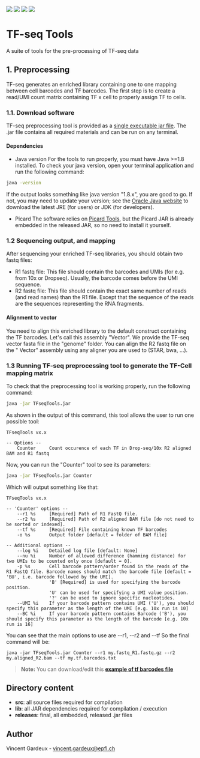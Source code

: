 ![](https://img.shields.io/badge/build-passing-green.svg)
![](https://img.shields.io/badge/version-1.0.0-blue.svg)
![](https://img.shields.io/badge/picard-2.9.0-blue.svg)
![](https://img.shields.io/badge/java-1.8-red.svg)

# TF-seq Tools
A suite of tools for the pre-processing of TF-seq data

## 1. Preprocessing
TF-seq generates an enriched library containing one to one mapping between cell barcodes and TF barcodes.
The first step is to create a read/UMI count matrix containing TF x cell to properly assign TF to cells.

### 1.1. Download software
TF-seq preprocessing tool is provided as a [single executable jar file](../master/releases/TFseqTools-1.0.jar?raw=true).
The .jar file contains all required materials and can be run on any terminal.

#### Dependencies
- Java version
For the tools to run properly, you must have Java >=1.8 installed. 
To check your java version, open your terminal application and run the following command:

```bash
java -version
```

If the output looks something like java version "1.8.x", you are good to go. 
If not, you may need to update your version; see the [Oracle Java website](http://www.oracle.com/technetwork/java/javase/downloads/) to download the latest JRE (for users) or JDK (for developers).

- Picard
The software relies on [Picard Tools](http://broadinstitute.github.io/picard/), but the Picard JAR is already embedded in the released JAR, so no need to install it yourself.

### 1.2 Sequencing output, and mapping
After sequencing your enriched TF-seq libraries, you should obtain two fastq files: 
* R1 fastq file: This file should contain the barcodes and UMIs (for e.g. from 10x or Dropseq). Usually, the barcode comes before the UMI sequence.
* R2 fastq file: This file should contain the exact same number of reads (and read names) than the R1 file. Except that the sequence of the reads are the sequences representing the RNA fragments.

#### Alignment to vector
You need to align this enriched library to the default construct containing the TF barcodes. Let's call this assembly "Vector". We provide the TF-seq vector fasta file in the "genome" folder.
You can align the R2 fastq file on the " Vector" assembly using any aligner you are used to (STAR, bwa, ...).


### 1.3 Running TF-seq preprocessing tool to generate the TF-Cell mapping matrix
To check that the preprocessing tool is working properly, run the following command:

```bash
java -jar TFseqTools.jar
```
As shown in the output of this command, this tool allows the user to run one possible tool:

```
TFseqTools vx.x

-- Options --
	Counter		Count occurence of each TF in Drop-seq/10x R2 aligned BAM and R1 fastq
```

Now, you can run the "Counter" tool to see its parameters:

```bash
java -jar TFseqTools.jar Counter
```

Which will output something like that:

```
TFseqTools vx.x

-- 'Counter' options --
	--r1 %s 	[Required] Path of R1 FastQ file.
	--r2 %s 	[Required] Path of R2 aligned BAM file [do not need to be sorted or indexed].
	--tf %s 	[Required] File containing known TF barcodes
	-o %s 		Output folder [default = folder of BAM file]

-- Additional options --
	--log %i 	Detailed log file [default: None]
	--nu %i 	Number of allowed difference (hamming distance) for two UMIs to be counted only once [default = 0].
	-p %s 		Cell barcode pattern/order found in the reads of the R1 FastQ file. Barcode names should match the barcode file [default = 'BU', i.e. barcode followed by the UMI].
				'B' [Required] is used for specifying the barcode position.
				'U' can be used for specifying a UMI value position.
				'?' can be used to ignore specific nucleotides.
	--UMI %i 	If your barcode pattern contains UMI ('U'), you should specify this parameter as the length of the UMI [e.g. 10x run is 10]
	--BC %i 	If your barcode pattern contains Barcode ('B'), you should specify this parameter as the length of the barcode [e.g. 10x run is 16]
```

You can see that the main options to use are --r1, --r2 and --tf
So the final command will be:
```
java -jar TFseqTools.jar Counter --r1 my.fastq_R1.fastq.gz --r2 my.aligned_R2.bam --tf my.tf.barcodes.txt
```

> **Note:** You can download/edit this **[example of tf barcodes file](../master/examples/tf_barcodes.txt)**

## Directory content
* **src**: all source files required for compilation
* **lib**: all JAR dependencies required for compilation / execution
* **releases**: final, all embedded, released .jar files

## Author
Vincent Gardeux - vincent.gardeux@epfl.ch

